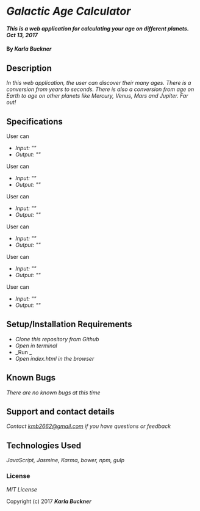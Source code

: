# _Galactic Age Calculator_

#### _This is a web application for calculating your age on different planets. Oct 13, 2017_

#### By _**Karla Buckner**_

## Description

_In this web application, the user can discover their many ages. There is a conversion from years to seconds. There is also a conversion from age on Earth to age on other planets like Mercury, Venus, Mars and Jupiter. Far out!_

## Specifications

User can
* _Input: ""_
* _Output: ""_

User can
* _Input: ""_
* _Output: ""_

User can
* _Input: ""_
* _Output: ""_

User can
* _Input: ""_
* _Output: ""_

User can
* _Input: ""_
* _Output: ""_

User can
* _Input: ""_
* _Output: ""_

## Setup/Installation Requirements

* _Clone this repository from Github_
* _Open in terminal_
* _Run _
* _Open index.html in the browser_

## Known Bugs

_There are no known bugs at this time_

## Support and contact details

_Contact kmb2662@gmail.com if you have questions or feedback_

## Technologies Used

_JavaScript, Jasmine, Karma, bower, npm, gulp_

### License

*MIT License*

Copyright (c) 2017 **_Karla Buckner_**
